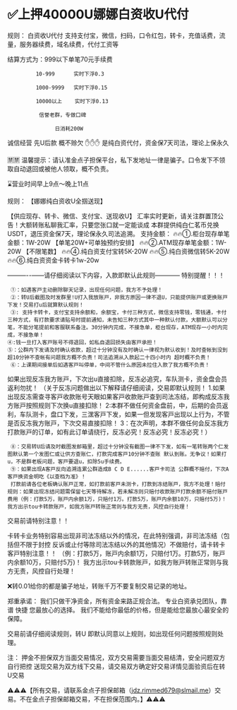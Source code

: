 # ✅上押40000U娜娜白资收U代付


规则：
白资收U代付 支持支付宝，微信，扫码，口令红包，转卡，充值话费，流量，服务器续费，域名续费，代付工资等

结算方式为：999以下单笔70元手续费

             10-999      实时下浮0.3

             1000-9999   实时下浮0.15

             10000以上    实时下浮0.13
             
              信誉老群，专做口碑

                   日消耗200W

诚信经营 先U后款 概不赊欠 ✋✋✋
是纯白资代付，资金保7天司法，理论上保永久

🈲️🈲️ 温馨提示：请认准金点子担保平台，私下发地址一律是骗子。口令发下不领取自动退回或被他人领取，概不负责。

   ⌛️营业时间早上9点～晚上11点


规则：
【娜娜纯白资收U全掴送现】

【供应现存、转卡、微信、支付宝、送现收U】
汇率实时更新，请关注群置顶公告！大额转账私聊我汇率，只要您张口就一定能谈成 
本群提供纯白仁茗币兑换USDT，退压资金保7天，理论保永久司法追溯。
支持金额：
🔥🔥①.柜台现存单笔金额：1W-20W  【单笔20W+可单独预约安排】
🔥🔥②.ATM现存单笔金额：1W-20W 【不限笔数】
🔥🔥④.纯白资支付宝转5K-20W
🔥🔥⑤.纯白资微信转5K-20W
🔥🔥⑥.纯白资资金卡转卡1w-20w

———--——请仔细阅读以下内容，入款即默认此规则————
特别提醒！！！

     ①：如遇客戸主动删除聊天记录，出现任何问题，我方不予处理！
     ②：转U后截图及时发群里!U打入我放账戸，非我方原因一律不退U，只能提供账戸或更换账戸下发！交易打u后就算默认规则！
     ③: 支持卡转卡，支付宝支持余额和，余额宝，卡付三种方式，微信支持零钱，零钱通，卡付三种方式，有打款要求请贴号时提前通知，未告知三种方式其中一种默认付款，大额默认可以分笔，不能分笔提前和客服联系备注。30分钟内完成，不接急单，柜台现存，ATM现存一小时内完成，不接急单！
    ④:钱一旦打入客戸账号不得退回，如私自退回损失由客戸承担！
    ⑤：公群内下发请及时确认收款，超过十分钟没有及时确认一律视为默认收到！及时查帐到没到超10分钟不查帐有问题我方概不负责！司法追溯从入款起二十四小时内 超时概不负责！
     ⑥：上课期间接单后如遇客戸叫停单，中间不管什么原因未拉住入款了我方概不负责！

如果出现反冻我方账戸，下次出u直接扣除，反冻必追究，车队测卡，资金盘会员返利勿扰！
（关于反冻问题做出以下解释请仔细阅读，交易即默认规则！
1.如果出现反冻需查寻客戸收款账号天眼如果客戸收款账戸查到司法冻结，即构成反冻我方账戸按照规则下次换u直接扣除！
2:本群不做任何资金盘前，中，后期的会员返利，车队测卡，盘口下发，三潶客戸下发，如果一但发现客戸出现以上行为，不管是否反冻我方账戸，下次交易直接扣除！
3：在次声明，本群不做任何会反冻我方打款账戸的订单，如有此订单请绕行，反冻必究！反冻必究！反冻必究！）

     ⑧：交易转U后请及时截图发邮箱里，超过十分钟没有截图一律不下发，如有一笔转账两个仁发图默认第一个发图仁或让供方查账仁，打款完成客戸10分钟不查账 默认到账。无争议！如果打u，不是群老板问题，客戸要退u，扣除5u手续费。
     ⑨：如果出现A客戸反向追溯连累公群造成B C D E......客戸卡司法 公群概不赔付，下次A客戸换资金明吃《以查档为准》！
     打款前请各位老板确认账戸正常，如打款前客戸未测卡，打款到冻结账戸，我方不处理！赔付规则：如果出现冻结问题需保留七天等待解冻，若未解冻则只赔付收款账戸打款余额不赔付账戸费用（例：打款5万，账戸内余额1万，只赔付1万。打款5万，账戸内余额10万，只赔付5万)！我方出示tou卡转款账戸，如我方账戸转账正常则与我方无责，风控自行处理！  

交易前请特别注意！！

卡转卡业务特别容易出现非司法冻结以外的情况，在此特别强调，非司法冻结（包括但不限于封控 反诉或止付等除司法冻结以外的其他情况）不做赔付，请卡转卡客戸特别注意！！
（例：打款5万，账戸内余额1万，只赔付1万。打款5万，账戸内余额10万，只赔付5万)！
我方出示tou卡转款账戸，如我方账戸转账正常则与我方无责，风控自行处理！



❌转0.01给你的都是骗子地址，转账千万不要复制交易记录的地址。

郑重承诺：
我们只做干净资金，所有资金来路正规合法。
专业白资承兑团队，靠谱 快捷 您最放心的选择。
我们不能给你最低的价格，但是能给您最放心最安全的保障。


 交易前请仔细阅读规则，转U 即默认同意以上规则，如出现任何问题按照规则处理。

注：
押金不担保双方当面交易情况，双方交易需要当面交易结清，安全问题双方自行把控
送现交易为双方线下交易，请交易双方确定好交易详情见面验资后在转U交易

⚠️⚠️⚠️【所有交易，请联系金点子担保邮箱（jdz.rimmed679@slmail.me）交易。不在金点子担保邮箱交易，不在担保范围内。】⚠️⚠️⚠️
